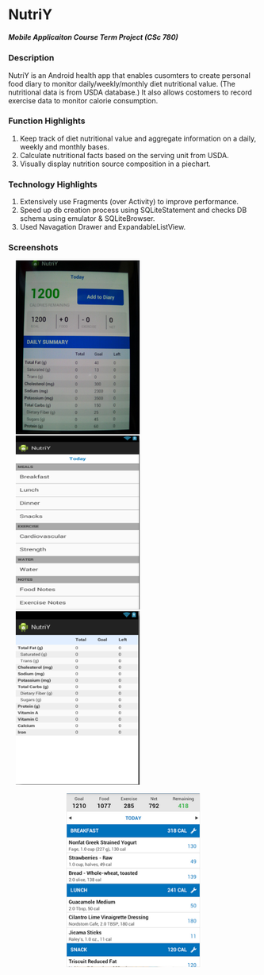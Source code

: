 # NutriY
##### Mobile Applicaiton Course Term Project (CSc 780)


### Description
NutriY is an Android health app that enables cusomters to create personal food diary to monitor daily/weekly/monthly diet nutritional value. (The nutritional data is from USDA database.) It also allows costomers to record exercise data to monitor calorie consumption.


### Function Highlights
1.  Keep track of diet nutritional value and aggregate information on a daily, weekly and monthly bases.
2.  Calculate nutritional facts based on the serving unit from USDA.
2.  Visually display nutrition source composition in a piechart.


### Technology Highlights
1.  Extensively use Fragments (over Activity) to improve performance.
2.  Speed up db creation process using SQLiteStatement and checks DB schema using emulator & SQLiteBrowser.
3.  Used Navagation Drawer and ExpandableListView.


### Screenshots

<p>
<img height="350" width="250" hspace="15" src="https://github.com/JieD/nutriy/blob/master/screenshots/HomePage2.JPG">
<img height="350" width="250" hspace="15" src="https://github.com/JieD/nutriy/blob/master/screenshots/AddEntryAcitivity.PNG">
<img height="350" width="250" hspace="15" src="https://github.com/JieD/nutriy/blob/master/screenshots/Nutrition_Table_Fragment.PNG">
</p>


<p align="center">
<img height="350" src="https://github.com/JieD/nutriy/blob/master/screenshots/Diary.PNG">
</p>





